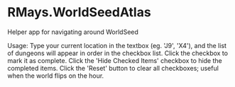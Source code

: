 # RMays.WorldSeedAtlas
Helper app for navigating around WorldSeed

Usage:
Type your current location in the textbox (eg. 'J9', 'X4'), and the list of dungeons will appear in order in the checkbox list.
Click the checkbox to mark it as complete.  Click the 'Hide Checked Items' checkbox to hide the completed items.
Click the 'Reset' button to clear all checkboxes; useful when the world flips on the hour.
